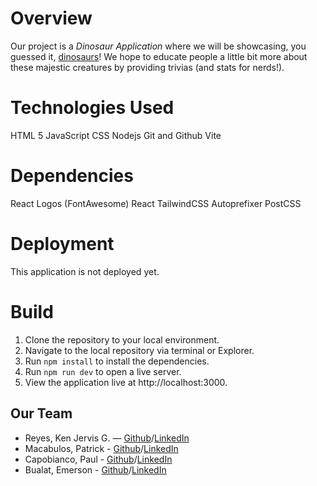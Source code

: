 # Overview

Our project is a _Dinosaur Application_ where we will be showcasing, you guessed it, [dinosaurs](https://www.google.com/search?client=opera-gx&q=dinosaurs&sourceid=opera&ie=UTF-8&oe=UTF-8)!
We hope to educate people a little bit more about these majestic creatures by providing trivias (and stats for nerds!).

# Technologies Used

HTML 5
JavaScript
CSS
Nodejs
Git and Github
Vite

# Dependencies

React Logos (FontAwesome)
React
TailwindCSS
Autoprefixer
PostCSS

# Deployment

This application is not deployed yet.

# Build

1. Clone the repository to your local environment.
2. Navigate to the local repository via terminal or Explorer.
3. Run <code>npm install</code> to install the dependencies.
4. Run <code>npm run dev</code> to open a live server.
5. View the application live at http://localhost:3000.

## Our Team

- Reyes, Ken Jervis G. — [Github](https://github.com/KingNoran)/[LinkedIn](https://www.linkedin.com/in/ken-reyes-20958227b/)
- Macabulos, Patrick - [Github](https://github.com/psmacabulos)/[LinkedIn](https://www.linkedin.com/in/patrick-macabulos-developer/)
- Capobianco, Paul - [Github](https://github.com/paulcap510)/[LinkedIn](https://www.linkedin.com/in/pcapobianco/)
- Bualat, Emerson - [Github](https://github.com/emerson-bualat)/[LinkedIn](https://www.linkedin.com/in/emerson-bualat-696844273/)
